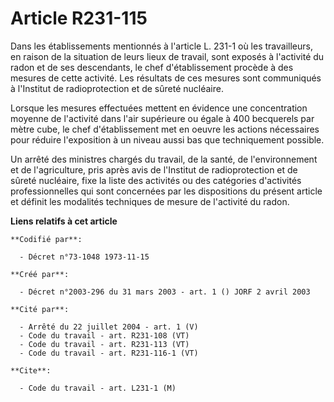 # Article R231-115

Dans les établissements mentionnés à l'article L. 231-1 où les travailleurs, en raison de la situation de leurs lieux de
travail, sont exposés à l'activité du radon et de ses descendants, le chef d'établissement procède à des mesures de cette
activité. Les résultats de ces mesures sont communiqués à l'Institut de radioprotection et de sûreté nucléaire.

Lorsque les mesures effectuées mettent en évidence une concentration moyenne de l'activité dans l'air supérieure ou égale à
400 becquerels par mètre cube, le chef d'établissement met en oeuvre les actions nécessaires pour réduire l'exposition à un
niveau aussi bas que techniquement possible.

Un arrêté des ministres chargés du travail, de la santé, de l'environnement et de l'agriculture, pris après avis de
l'Institut de radioprotection et de sûreté nucléaire, fixe la liste des activités ou des catégories d'activités
professionnelles qui sont concernées par les dispositions du présent article et définit les modalités techniques de mesure de
l'activité du radon.

**Liens relatifs à cet article**

	**Codifié par**:

	  - Décret n°73-1048 1973-11-15

	**Créé par**:

	  - Décret n°2003-296 du 31 mars 2003 - art. 1 () JORF 2 avril 2003

	**Cité par**:

	  - Arrêté du 22 juillet 2004 - art. 1 (V)
	  - Code du travail - art. R231-108 (VT)
	  - Code du travail - art. R231-113 (VT)
	  - Code du travail - art. R231-116-1 (VT)

	**Cite**:

	  - Code du travail - art. L231-1 (M)
